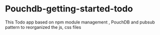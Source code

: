Pouchdb-getting-started-todo
============================

This Todo app based on npm module management , PouchDB and pubsub pattern to reorganized the js, css files
